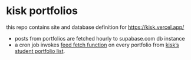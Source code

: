 # kisk portfolios

this repo contains site and database definition for https://kisk.vercel.app/

- posts from portfolios are fetched hourly to supabase.com db instance
- a cron job invokes [feed fetch function](./supabase/functions/feed-source/index.ts) on every portfolio from [kisk’s student portfolio list](https://kisk.phil.muni.cz/studenti/portfolia-studentu).
